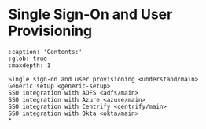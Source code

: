 # Single Sign-On and User Provisioning

```{toctree}
:caption: 'Contents:'
:glob: true
:maxdepth: 1

Single sign-on and user provisioning <understand/main>
Generic setup <generic-setup>
SSO integration with ADFS <adfs/main>
SSO integration with Azure <azure/main>
SSO integration with Centrify <centrify/main>
SSO integration with Okta <okta/main>
*
```
